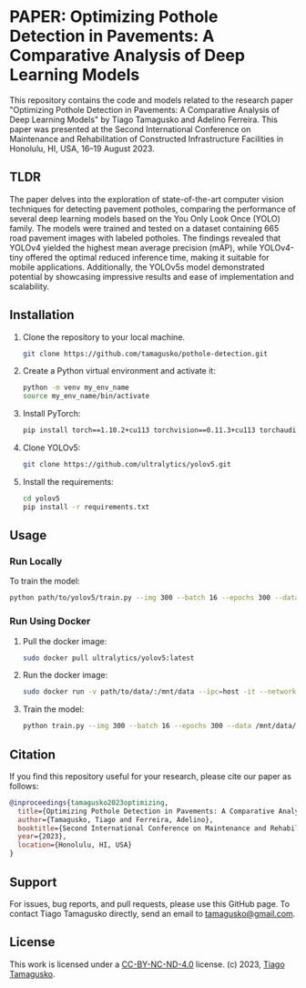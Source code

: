 # PAPER: Optimizing Pothole Detection in Pavements: A Comparative Analysis of Deep Learning Models

This repository contains the code and models related to the research paper "Optimizing Pothole Detection in Pavements: A Comparative Analysis of Deep Learning Models" by Tiago Tamagusko and Adelino Ferreira. This paper was presented at the Second International Conference on Maintenance and Rehabilitation of Constructed Infrastructure Facilities in Honolulu, HI, USA, 16–19 August 2023.

## TLDR

The paper delves into the exploration of state-of-the-art computer vision techniques for detecting pavement potholes, comparing the performance of several deep learning models based on the You Only Look Once (YOLO) family. The models were trained and tested on a dataset containing 665 road pavement images with labeled potholes. The findings revealed that YOLOv4 yielded the highest mean average precision (mAP), while YOLOv4-tiny offered the optimal reduced inference time, making it suitable for mobile applications. Additionally, the YOLOv5s model demonstrated potential by showcasing impressive results and ease of implementation and scalability.

## Installation

1. Clone the repository to your local machine.

    ```bash
    git clone https://github.com/tamagusko/pothole-detection.git
    ```

2. Create a Python virtual environment and activate it:

    ```bash
    python -m venv my_env_name
    source my_env_name/bin/activate
    ```

3. Install PyTorch:

    ```bash
    pip install torch==1.10.2+cu113 torchvision==0.11.3+cu113 torchaudio==0.10.2+cu113 -f https://download.pytorch.org/whl/cu113/torch_stable.html
    ```

4. Clone YOLOv5:

    ```bash
    git clone https://github.com/ultralytics/yolov5.git
    ```

5. Install the requirements:

    ```bash
    cd yolov5  
    pip install -r requirements.txt
    ```

## Usage

### Run Locally

To train the model:

```bash
python path/to/yolov5/train.py --img 300 --batch 16 --epochs 300 --data path/to/data/data_local.yaml --weights yolov5s.pt --project 'project_name' --name 'run_name'
```

### Run Using Docker

1. Pull the docker image:

    ```bash
    sudo docker pull ultralytics/yolov5:latest
    ```

2. Run the docker image:

    ```bash
    sudo docker run -v path/to/data/:/mnt/data --ipc=host -it --network host --gpus all ultralytics/yolov5:latest
    ```

3. Train the model:

    ```bash
    python train.py --img 300 --batch 16 --epochs 300 --data /mnt/data/data.yaml --weights yolov5s.pt --project "test" --name "run1"
    ```

## Citation

If you find this repository useful for your research, please cite our paper as follows:

```bibtex
@inproceedings{tamagusko2023optimizing,
  title={Optimizing Pothole Detection in Pavements: A Comparative Analysis of Deep Learning Models},
  author={Tamagusko, Tiago and Ferreira, Adelino},
  booktitle={Second International Conference on Maintenance and Rehabilitation of Constructed Infrastructure Facilities},
  year={2023},
  location={Honolulu, HI, USA}
}
```

## Support

For issues, bug reports, and pull requests, please use this GitHub page. To contact Tiago Tamagusko directly, send an email to <tamagusko@gmail.com>.

## License

This work is licensed under a [CC-BY-NC-ND-4.0](LICENSE) license. (c) 2023, [Tiago Tamagusko](https://tamagusko.com).
